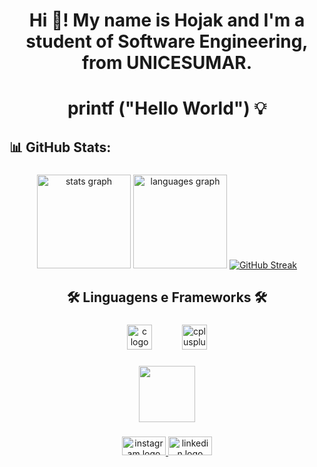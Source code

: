 <h1 align="center">Hi 👋! My name is Hojak and I'm a student of Software Engineering, from UNICESUMAR.</h1>

###

<h1 align="center">printf   ("Hello World") 💡</h1>

###

<h2 align="left">📊 GitHub Stats:</h2>

###

<div align="center">
  <img src="https://github-readme-stats.vercel.app/api?username=guihojak&hide_title=true&hide_rank=false&show_icons=true&include_all_commits=true&count_private=true&disable_animations=false&theme=tokyonight&locale=en&hide_border=true&order=1" height="150" alt="stats graph"  />
  <img src="https://github-readme-stats.vercel.app/api/top-langs?username=guihojak&locale=en&hide_title=false&layout=compact&card_width=320&langs_count=5&theme=tokyonight&hide_border=true&order=2" height="150" alt="languages graph"  />
  <a href="https://git.io/streak-stats"><img src="https://git-hub-streak-stats.vercel.app?user=guihojak&theme=tokyonight&hide_border=true&mode=weekly" alt="GitHub Streak" /></a>
</div>

###

<h2 align="center">🛠️  Linguagens e Frameworks  🛠️</h2>

###

<div align="center">
  <img src="https://cdn.jsdelivr.net/gh/devicons/devicon/icons/c/c-plain.svg" height="40" alt="c logo"  />
  <img width="40" />
  <img src="https://cdn.jsdelivr.net/gh/devicons/devicon/icons/cplusplus/cplusplus-plain.svg" height="40" alt="cplusplus logo"  />
</div>

###

<div align="center">
  <img height="90" src="https://camo.githubusercontent.com/cadbe05ef2bd54de998ccadc27a5cd5d87d348333a624a8aecb244190c37ac86/68747470733a2f2f726561646d652d747970696e672d7376672e6865726f6b756170702e636f6d2f3f666f6e743d5269676874656f75732673697a653d33352663656e7465723d74727565267643656e7465723d747275652677696474683d353030266865696768743d3730266475726174696f6e3d34303030266c696e65733d6f6272696761646f2b70656c612b6174656ec3a7c3a36f213b"  />
</div>

###

<div align="center">
  <a href="https://www.instagram.com/guihojak/" target="_blank">
    <img src="https://raw.githubusercontent.com/maurodesouza/profile-readme-generator/master/src/assets/icons/social/instagram/default.svg" width="70" height="30" alt="instagram logo"  />
  </a>
  <a href="https://www.linkedin.com/in/guilherme-xavier-hojak-694b79300/" target="_blank">
    <img src="https://raw.githubusercontent.com/maurodesouza/profile-readme-generator/master/src/assets/icons/social/linkedin/default.svg" width="70" height="30" alt="linkedin logo"  />
  </a>
</div>

###
